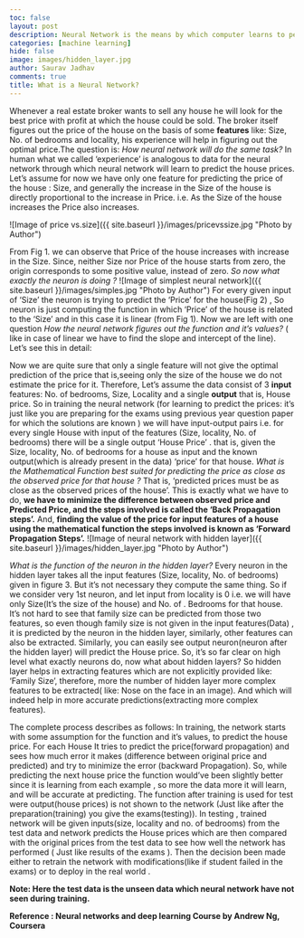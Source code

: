 ```yaml
---
toc: false
layout: post
description: Neural Network is the means by which computer learns to performs some task with the help of data.
categories: [machine learning]
hide: false
image: images/hidden_layer.jpg
author: Saurav Jadhav
comments: true
title: What is a Neural Network?
---
```


Whenever a real estate broker wants to sell any house he will look for the best price with profit at which the house could be sold. The broker itself figures out the price of the house on the basis of some **features** like: Size, No. of bedrooms and locality, his experience will help in figuring out the optimal price.The question is: *How neural network will do the same task?* In human what we called ‘experience’ is analogous to data for the neural network through which neural network will learn to predict the house prices. Let’s assume for now we have only one feature for predicting the price of the house : Size, and generally the increase in the Size of the house is directly proportional to the increase in Price. i.e. As the Size of the house increases the Price also increases.

![Image of price vs.size]({{ site.baseurl }}/images/pricevssize.jpg "Photo by Author")

From Fig 1. we can observe that Price of the house increases with increase in the Size. Since, neither Size nor Price of the house starts from zero, the origin corresponds to some positive value, instead of zero.
*So now what exactly the neuron is doing ?*
![Image of simplest neural network]({{ site.baseurl }}/images/simples.jpg "Photo by Author")
For every given input of ‘Size’ the neuron is trying to predict the ‘Price’ for the house(Fig 2) , So neuron is just computing the function in which ‘Price’ of the house is related to the ‘Size’ and in this case it is linear (from Fig 1). Now we are left with one question *How the neural network figures out the function and it’s values?* ( like in case of linear we have to find the slope and intercept of the line). Let’s see this in detail:

Now we are quite sure that only a single feature will not give the optimal prediction of the price that is,seeing only the size of the house we do not estimate the price for it.
Therefore, Let’s assume the data consist of 3 **input** features: No. of bedrooms, Size, Locality and a single **output** that is, House price. So in training the neural network (for learning to predict the prices: it’s just like you are preparing for the exams using previous year question paper for which the solutions are known ) we will have input-output pairs i.e. for every single House with input of the features (Size, locality, No. of bedrooms) there will be a single output ‘House Price’ . that is, given the Size, locality, No. of bedrooms for a house as input and the known output(which is already present in the data) ‘price’ for that house. *What is the Mathematical Function best suited for predicting the price as close as the observed price for that house ?* That is, ‘predicted prices must be as close as the observed prices of the house’. This is exactly what we have to do, 
**we have to minimize the difference between observed price and Predicted Price, and the steps involved is called the ‘Back Propagation steps’.** And, **finding the value of the price for input features of a house using the mathematical function the steps involved is known as ‘Forward Propagation Steps’.**
![Image of neural network with hidden layer]({{ site.baseurl }}/images/hidden_layer.jpg "Photo by Author") 

*What is the function of the neuron in the hidden layer?*
Every neuron in the hidden layer takes all the input features (Size, locality, No. of bedrooms) given in figure 3. But it’s not necessary they compute the same thing. So if we consider very 1st neuron, and let input from locality is 0 i.e. we will have only Size(It’s the size of the house) and No. of . Bedrooms for that house. It’s not hard to see that family size can be predicted from those two features, so even though family size is not given in the input features(Data) , it is predicted by the neuron in the hidden layer, similarly, other features can also be extracted.
Similarly, you can easily see output neuron(neuron after the hidden layer) will predict the House price.
So, it’s so far clear on high level what exactly neurons do, now what about hidden layers? So hidden layer helps in extracting features which are not explicitly provided like: ‘Family Size’, therefore, more the number of hidden layer more complex features to be extracted( like: Nose on the face in an image). And which will indeed help in more accurate predictions(extracting more complex features).

The complete process describes as follows:
In training, the network starts with some assumption for the function and it’s values, to predict the house price. For each House It tries to predict the price(forward propagation) and sees how much error it makes (difference between original price and predicted) and try to minimize the error (backward Propagation). So, while predicting the next house price the function would’ve been slightly better since it is learning from each example , so more the data more it will learn, and will be accurate at predicting. The function after training is used for test were output(house prices) is not shown to the network (Just like after the preparation(training) you give the exams(testing)). In testing , trained network will be given inputs(size, locality and no. of bedrooms) from the test data and network predicts the House prices which are then compared with the original prices from the test data to see how well the network has performed ( Just like results of the exams ). Then the decision been made either to retrain the network with modifications(like if student failed in the exams) or to deploy in the real world .

**Note: Here the test data is the unseen data which neural network have not seen during training.**

**Reference :
Neural networks and deep learning Course by Andrew Ng, Coursera**

